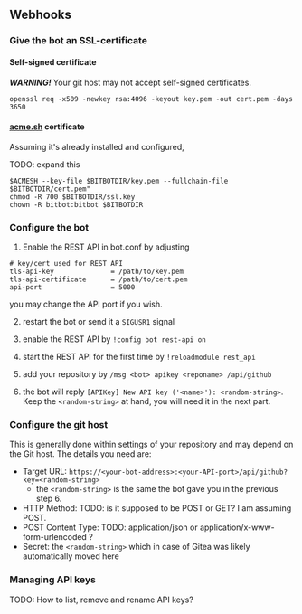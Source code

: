 ## Webhooks

### Give the bot an SSL-certificate

#### Self-signed certificate

***WARNING!*** Your git host may not accept self-signed certificates.

`openssl req -x509 -newkey rsa:4096 -keyout key.pem -out cert.pem -days 3650`

#### [acme.sh](https://github.com/Neilpang/acme.sh) certificate

Assuming it's already installed and configured,

TODO: expand this

```
$ACMESH --key-file $BITBOTDIR/key.pem --fullchain-file $BITBOTDIR/cert.pem"
chmod -R 700 $BITBOTDIR/ssl.key
chown -R bitbot:bitbot $BITBOTDIR
```
### Configure the bot

1. Enable the REST API in bot.conf by adjusting

```
# key/cert used for REST API
tls-api-key              = /path/to/key.pem
tls-api-certificate      = /path/to/cert.pem
api-port                 = 5000
```

you may change the API port if you wish.

2. restart the bot or send it a `SIGUSR1` signal

3. enable the REST API by `!config bot rest-api on`

4. start the REST API for the first time by `!reloadmodule rest_api`

5. add your repository by `/msg <bot> apikey <reponame> /api/github`

6. the bot will reply `[APIKey] New API key ('<name>'): <random-string>`. Keep the `<random-string>` at hand, you will need it in the next part.

### Configure the git host

This is generally done within settings of your repository and may depend on the Git host. The details you need are:

* Target URL: `https://<your-bot-address>:<your-API-port>/api/github?key=<random-string>`
    * the `<random-string>` is the same the bot gave you in the previous step 6.
* HTTP Method: TODO: is it supposed to be POST or GET? I am assuming POST.
* POST Content Type: TODO: application/json or application/x-www-form-urlencoded ?
* Secret: the `<random-string>` which in case of Gitea was likely automatically moved here

### Managing API keys

TODO: How to list, remove and rename API keys?
